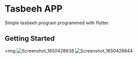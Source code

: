 # Tasbeeh APP

Simple tasbeeh program programmed with flutter.

## Getting Started
<img
![Screenshot_1650428838](https://user-images.githubusercontent.com/59104705/164150535-f43b0b1a-ffe0-45c4-8c1a-5c9a90245567.png)
![Screenshot_1650428844](https://user-images.githubusercontent.com/59104705/164150552-1d415277-8332-4c8f-8183-8ea263436478.png)
